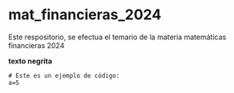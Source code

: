 # mat_financieras_2024
Este respositorio, se efectua el temario de la materia matemáticas financieras 2024

**texto negrita**
```
# Este es un ejemplo de código:
a=5


```


